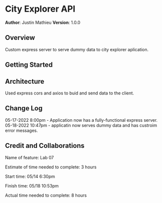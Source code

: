 # City Explorer API

**Author**: Justin Mathieu
**Version**: 1.0.0

## Overview

Custom express server to serve dummy data to city explorer aplication.

## Getting Started
<!-- What are the steps that a user must take in order to build this app on their own machine and get it running? -->

## Architecture

Used express cors and axios to buid and send data to the client.

## Change Log

05-17-2022 8:00pm - Application now has a fully-functional express server.
05-18-2022 10:47pm - applicatin now serves dummy data and has custroim error messages.

## Credit and Collaborations

Name of feature: Lab 07

Estimate of time needed to complete: 3 hours

Start time: 05/14 6:30pm

Finish time: 05/18 10:53pm

Actual time needed to complete: 8 hours
